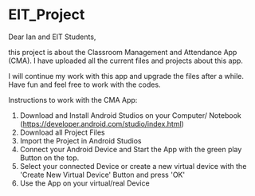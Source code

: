 # EIT_Project

Dear Ian and EIT Students,

this project is about the Classroom Management and Attendance App (CMA). I have uploaded all the current files and projects about this app.

I will continue my work with this app and upgrade the files after a while. Have fun and feel free to work with the codes.

Instructions to work with the CMA App:

1. Download and Install Android Studios on your Computer/ Notebook (https://developer.android.com/studio/index.html)
2. Download all Project Files
3. Import the Project in Android Studios
4. Connect your Android Device and Start the App with the green play Button on the top.
5. Select your connected Device or create a new virtual device with the 'Create New Virtual Device' Button and press 'OK'
6. Use the App on your virtual/real Device
